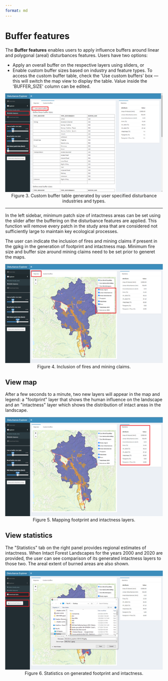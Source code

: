 ```yaml
---
format: md
---
```



# Buffer features

The **Buffer features** enables users to apply influence buffers around linear and polygonal (areal) disturbances features. 
Users have two options:

  - Apply an overall buffer on the respective layers using sliders, or 
  - Enable custom buffer sizes based on industry and feature types. 
To access the custom buffer table, check the 'Use custom buffers' box — this will switch the map view to display the table. Value inside the 'BUFFER_SIZE' column can be edited.
<center><img src="pics/slide2.png" width="600"><br>Figure 3. Custom buffer table generated by user specified disturbance industries and types.</center>
<hr>
In the left sidebar, minimum patch size of intactness areas can be set using the slider after the buffering on the disturbance features are applied. This function will remove every patch in the study area that are considered not sufficiently large to maintain key ecological processes.

The user can indicate the inclusion of fires and mining claims if present in the gpkg in the generation of footprint and intactness map. Minimum fire size and buffer size around mining claims need to be set prior to generet the maps.  
<center><img src="pics/slide3.png" width="600"><br>Figure 4. Inclusion of fires and mining claims.</center>

## View map

After a few seconds to a minute, two new layers will appear in the map and legend: a "footprint" layer that shows the human influence on the landscape and an "intactness" layer which shows the distribution of intact areas in the landscape.

<center><img src="pics/slide4.png" width="600"><br>Figure 5. Mapping footprint and intactness layers.</center>

## View statistics

The "Statistics" tab on the right panel provides regional estimates of intactness. 
When Intact Forest Landscapes for the years 2000 and 2020 are provided, the user can see comparison of its generated intactness layers to those two. 
The areal extent of burned areas are also shown.

<center><img src="pics/slide5.png" width="600"><br>Figure 6. Statistics on generated footprint and intactness.</center>



